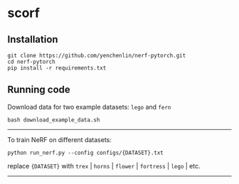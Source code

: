# scorf

## Installation

```
git clone https://github.com/yenchenlin/nerf-pytorch.git
cd nerf-pytorch
pip install -r requirements.txt
```

## Running code

Download data for two example datasets: `lego` and `fern`
```
bash download_example_data.sh
```

---

To train NeRF on different datasets: 

```
python run_nerf.py --config configs/{DATASET}.txt
```

replace `{DATASET}` with `trex` | `horns` | `flower` | `fortress` | `lego` | etc.

---
